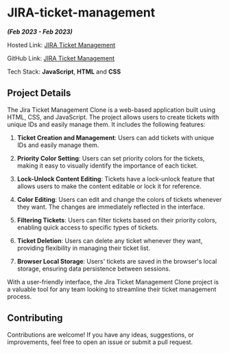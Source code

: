 # JIRA-ticket-management
_**(Feb 2023 - Feb 2023)**_

Hosted Link: [JIRA Ticket Management](https://anirudhapatil-1.github.io/JIRA-ticket-management/)

GitHub Link: [JIRA Ticket Management](http://lnkiy.in/JIRA_ticket_management)

Tech Stack: **JavaScript**, **HTML** and  **CSS**

## Project Details

The Jira Ticket Management Clone is a web-based application built using HTML, CSS, and JavaScript. 
The project allows users to create tickets with unique IDs and easily manage them. It includes the following features:

1. **Ticket Creation and Management**: Users can add tickets with unique IDs and easily manage them.

2. **Priority Color Setting**: Users can set priority colors for the tickets, making it easy to visually identify the importance of each ticket.

3. **Lock-Unlock Content Editing**: Tickets have a lock-unlock feature that allows users to make the content editable or lock it for reference.

4. **Color Editing**: Users can edit and change the colors of tickets whenever they want. The changes are immediately reflected in the interface.

5. **Filtering Tickets**: Users can filter tickets based on their priority colors, enabling quick access to specific types of tickets.

6. **Ticket Deletion**: Users can delete any ticket whenever they want, providing flexibility in managing their ticket list.

7. **Browser Local Storage**: Users' tickets are saved in the browser's local storage, ensuring data persistence between sessions.

With a user-friendly interface, the Jira Ticket Management Clone project is a valuable tool for any team looking to streamline their ticket
management process.


## Contributing

Contributions are welcome! If you have any ideas, suggestions, or improvements, feel free to open an issue or submit a pull request.





